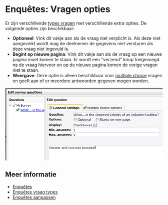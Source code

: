 # Enquêtes: Vragen opties

Er zijn verschillende [types vragen](./surveys-question-types) met 
verschillende extra opties. De volgende opties zijn beschikbaar:

* **Optioneel**: Vink dit vakje aan als de vraag niet verplicht is.
Als deze niet aangevinkt wordt mag de deelnemer de gegevens niet versturen 
als deze vraag niet ingevuld is.
* **Begint op nieuwe pagina**: Vink dit vakje aan als de vraag op een 
nieuwe pagina moet komen te staan. Er wordt een "verzend" knop toegevoegd 
na de vraag hiervoor en op de nieuwe pagina komen de vorige vragen niet 
te staan.
* **Weergave**: Deze optie is alleen beschikbaar voor [multiple choice](./surveys-question-types)
vragen en geeft aan of er meerdere antwoorden gegeven mogen worden.
    
![Extra options](../images/extraoptions.png)

## Meer informatie

* [Enquêtes](./surveys)
* [Enquêtes vraag types](./surveys-question-types)
* [Enquêtes aanpassen](./surveys-edit)
